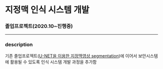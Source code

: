 # 지정맥 인식 시스템 개발

### 졸업프로젝트(2020.10~진행중)
--------
### description
기존 졸업프로젝트([U-NET을 이용한 지정맥영상 segmentation](https://github.com/sohyeon98720/deepLearning_UNET))에 이어서 보안시스템에 활용될 수 있도록 인식 시스템 개발 과정을 추가함
